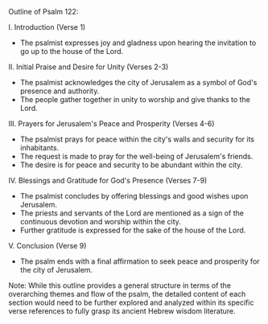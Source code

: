 Outline of Psalm 122:

I. Introduction (Verse 1)
- The psalmist expresses joy and gladness upon hearing the invitation to go up to the house of the Lord.

II. Initial Praise and Desire for Unity (Verses 2-3)
- The psalmist acknowledges the city of Jerusalem as a symbol of God's presence and authority.
- The people gather together in unity to worship and give thanks to the Lord.

III. Prayers for Jerusalem's Peace and Prosperity (Verses 4-6)
- The psalmist prays for peace within the city's walls and security for its inhabitants.
- The request is made to pray for the well-being of Jerusalem's friends.
- The desire is for peace and security to be abundant within the city.

IV. Blessings and Gratitude for God's Presence (Verses 7-9)
- The psalmist concludes by offering blessings and good wishes upon Jerusalem.
- The priests and servants of the Lord are mentioned as a sign of the continuous devotion and worship within the city.
- Further gratitude is expressed for the sake of the house of the Lord.

V. Conclusion (Verse 9)
- The psalm ends with a final affirmation to seek peace and prosperity for the city of Jerusalem.

Note: While this outline provides a general structure in terms of the overarching themes and flow of the psalm, the detailed content of each section would need to be further explored and analyzed within its specific verse references to fully grasp its ancient Hebrew wisdom literature.